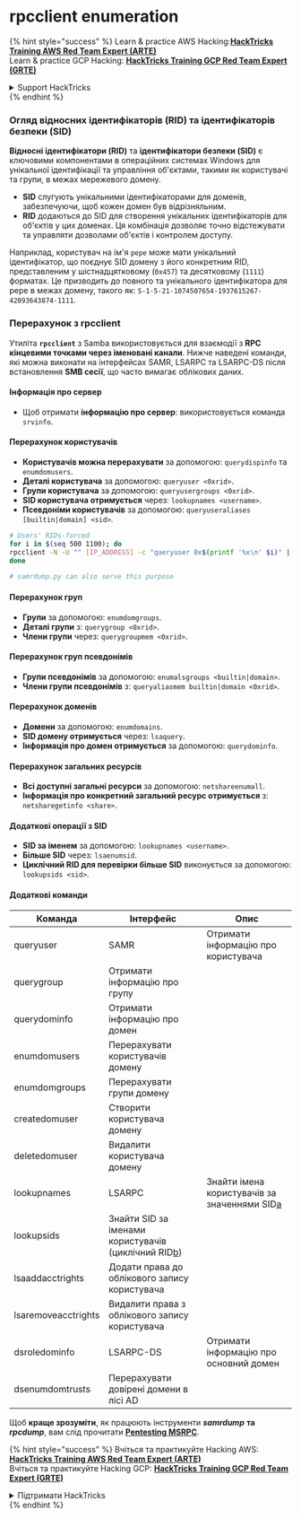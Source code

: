 # rpcclient enumeration

{% hint style="success" %}
Learn & practice AWS Hacking:<img src="/.gitbook/assets/arte.png" alt="" data-size="line">[**HackTricks Training AWS Red Team Expert (ARTE)**](https://training.hacktricks.xyz/courses/arte)<img src="/.gitbook/assets/arte.png" alt="" data-size="line">\
Learn & practice GCP Hacking: <img src="/.gitbook/assets/grte.png" alt="" data-size="line">[**HackTricks Training GCP Red Team Expert (GRTE)**<img src="/.gitbook/assets/grte.png" alt="" data-size="line">](https://training.hacktricks.xyz/courses/grte)

<details>

<summary>Support HackTricks</summary>

* Check the [**subscription plans**](https://github.com/sponsors/carlospolop)!
* **Join the** 💬 [**Discord group**](https://discord.gg/hRep4RUj7f) or the [**telegram group**](https://t.me/peass) or **follow** us on **Twitter** 🐦 [**@hacktricks\_live**](https://twitter.com/hacktricks\_live)**.**
* **Share hacking tricks by submitting PRs to the** [**HackTricks**](https://github.com/carlospolop/hacktricks) and [**HackTricks Cloud**](https://github.com/carlospolop/hacktricks-cloud) github repos.

</details>
{% endhint %}

### Огляд відносних ідентифікаторів (RID) та ідентифікаторів безпеки (SID)

**Відносні ідентифікатори (RID)** та **ідентифікатори безпеки (SID)** є ключовими компонентами в операційних системах Windows для унікальної ідентифікації та управління об'єктами, такими як користувачі та групи, в межах мережевого домену.

- **SID** слугують унікальними ідентифікаторами для доменів, забезпечуючи, щоб кожен домен був відрізняльним.
- **RID** додаються до SID для створення унікальних ідентифікаторів для об'єктів у цих доменах. Ця комбінація дозволяє точно відстежувати та управляти дозволами об'єктів і контролем доступу.

Наприклад, користувач на ім'я `pepe` може мати унікальний ідентифікатор, що поєднує SID домену з його конкретним RID, представленим у шістнадцятковому (`0x457`) та десятковому (`1111`) форматах. Це призводить до повного та унікального ідентифікатора для pepe в межах домену, такого як: `S-1-5-21-1074507654-1937615267-42093643874-1111`.


### **Перерахунок з rpcclient**

Утиліта **`rpcclient`** з Samba використовується для взаємодії з **RPC кінцевими точками через іменовані канали**. Нижче наведені команди, які можна виконати на інтерфейсах SAMR, LSARPC та LSARPC-DS після встановлення **SMB сесії**, що часто вимагає облікових даних.

#### Інформація про сервер

* Щоб отримати **інформацію про сервер**: використовується команда `srvinfo`.

#### Перерахунок користувачів

* **Користувачів можна перерахувати** за допомогою: `querydispinfo` та `enumdomusers`.
* **Деталі користувача** за допомогою: `queryuser <0xrid>`.
* **Групи користувача** за допомогою: `queryusergroups <0xrid>`.
* **SID користувача отримується** через: `lookupnames <username>`.
* **Псевдоніми користувачів** за допомогою: `queryuseraliases [builtin|domain] <sid>`.
```bash
# Users' RIDs-forced
for i in $(seq 500 1100); do
rpcclient -N -U "" [IP_ADDRESS] -c "queryuser 0x$(printf '%x\n' $i)" | grep "User Name\|user_rid\|group_rid" && echo "";
done

# samrdump.py can also serve this purpose
```
#### Перерахунок груп

* **Групи** за допомогою: `enumdomgroups`.
* **Деталі групи** з: `querygroup <0xrid>`.
* **Члени групи** через: `querygroupmem <0xrid>`.

#### Перерахунок груп псевдонімів

* **Групи псевдонімів** за допомогою: `enumalsgroups <builtin|domain>`.
* **Члени групи псевдонімів** з: `queryaliasmem builtin|domain <0xrid>`.

#### Перерахунок доменів

* **Домени** за допомогою: `enumdomains`.
* **SID домену отримується** через: `lsaquery`.
* **Інформація про домен отримується** за допомогою: `querydominfo`.

#### Перерахунок загальних ресурсів

* **Всі доступні загальні ресурси** за допомогою: `netshareenumall`.
* **Інформація про конкретний загальний ресурс отримується** з: `netsharegetinfo <share>`.

#### Додаткові операції з SID

* **SID за іменем** за допомогою: `lookupnames <username>`.
* **Більше SID** через: `lsaenumsid`.
* **Циклічний RID для перевірки більше SID** виконується за допомогою: `lookupsids <sid>`.

#### **Додаткові команди**

| **Команда**         | **Інтерфейс**                                                                                                                                     | **Опис**                                                                                                                           |
| ------------------- | ------------------------------------------------------------------------------------------------------------------------------------------------- | ----------------------------------------------------------------------------------------------------------------------------------------- |
| queryuser           | SAMR                                                                                                                                              | Отримати інформацію про користувача                                                                                                                 |
| querygroup          | Отримати інформацію про групу                                                                                                                        |                                                                                                                                           |
| querydominfo        | Отримати інформацію про домен                                                                                                                       |                                                                                                                                           |
| enumdomusers        | Перерахувати користувачів домену                                                                                                                            |                                                                                                                                           |
| enumdomgroups       | Перерахувати групи домену                                                                                                                           |                                                                                                                                           |
| createdomuser       | Створити користувача домену                                                                                                                              |                                                                                                                                           |
| deletedomuser       | Видалити користувача домену                                                                                                                              |                                                                                                                                           |
| lookupnames         | LSARPC                                                                                                                                            | Знайти імена користувачів за значеннями SID[a](https://learning.oreilly.com/library/view/network-security-assessment/9781491911044/ch08.html#ch08fn8) |
| lookupsids          | Знайти SID за іменами користувачів (циклічний RID[b](https://learning.oreilly.com/library/view/network-security-assessment/9781491911044/ch08.html#ch08fn9)) |                                                                                                                                           |
| lsaaddacctrights    | Додати права до облікового запису користувача                                                                                                                      |                                                                                                                                           |
| lsaremoveacctrights | Видалити права з облікового запису користувача                                                                                                                 |                                                                                                                                           |
| dsroledominfo       | LSARPC-DS                                                                                                                                         | Отримати інформацію про основний домен                                                                                                            |
| dsenumdomtrusts     | Перерахувати довірені домени в лісі AD                                                                                                     |                                                                                                                                           |

Щоб **краще зрозуміти**, як працюють інструменти _**samrdump**_ **та** _**rpcdump**_, вам слід прочитати [**Pentesting MSRPC**](../135-pentesting-msrpc.md).

{% hint style="success" %}
Вчіться та практикуйте Hacking AWS:<img src="/.gitbook/assets/arte.png" alt="" data-size="line">[**HackTricks Training AWS Red Team Expert (ARTE)**](https://training.hacktricks.xyz/courses/arte)<img src="/.gitbook/assets/arte.png" alt="" data-size="line">\
Вчіться та практикуйте Hacking GCP: <img src="/.gitbook/assets/grte.png" alt="" data-size="line">[**HackTricks Training GCP Red Team Expert (GRTE)**<img src="/.gitbook/assets/grte.png" alt="" data-size="line">](https://training.hacktricks.xyz/courses/grte)

<details>

<summary>Підтримати HackTricks</summary>

* Перевірте [**плани підписки**](https://github.com/sponsors/carlospolop)!
* **Приєднуйтесь до** 💬 [**групи Discord**](https://discord.gg/hRep4RUj7f) або [**групи telegram**](https://t.me/peass) або **слідкуйте** за нами в **Twitter** 🐦 [**@hacktricks\_live**](https://twitter.com/hacktricks\_live)**.**
* **Діліться хакерськими трюками, надсилаючи PR до** [**HackTricks**](https://github.com/carlospolop/hacktricks) та [**HackTricks Cloud**](https://github.com/carlospolop/hacktricks-cloud) репозиторіїв.

</details>
{% endhint %}
